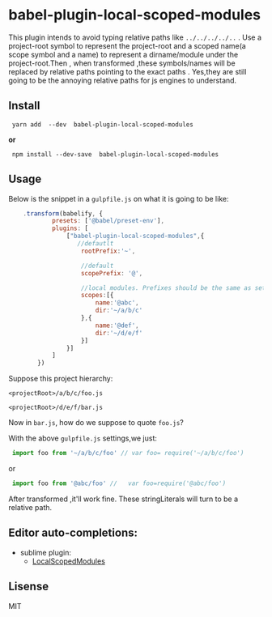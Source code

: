 babel-plugin-local-scoped-modules
================
This plugin intends to avoid  typing  relative paths like `../../../../..` .  Use a project-root symbol to  represent the project-root and a scoped name(a scope symbol and a name) to represent a dirname/module under the project-root.Then , when transformed ,these symbols/names will be replaced by relative paths pointing to the exact paths .  Yes,they are still going to be the annoying relative paths for js engines to understand.


Install
---------------------------------

```shell
 yarn add  --dev  babel-plugin-local-scoped-modules 
```
**or**

```shell
 npm install --dev-save  babel-plugin-local-scoped-modules
```

Usage 
---------------------------------
Below is the snippet in a `gulpfile.js` on what it is going to be like:
```js
    .transform(babelify, {
            presets: ['@babel/preset-env'],
            plugins: [
                ["babel-plugin-local-scoped-modules",{
                   //defautlt
                    rootPrefix:'~', 

                    //default 
                    scopePrefix: '@',

                    //local modules. Prefixes should be the same as set above.
                    scopes:[{
                        name:'@abc',
                        dir:'~/a/b/c'
                    },{          
                        name:'@def',
                        dir:'~/d/e/f'
                    }]
                }]
            ]
        })

```
Suppose this project hierarchy:

  `<projectRoot>/a/b/c/foo.js`

  `<projectRoot>/d/e/f/bar.js`

Now in `bar.js`, how do we suppose to quote `foo.js`?

With  the above  `gulpfile.js` settings,we just:
```js
 import foo from '~/a/b/c/foo' // var foo= require('~/a/b/c/foo')

```
  
 or 

```js
 import foo from '@abc/foo' //   var foo=require('@abc/foo') 

```

After transformed ,it'll work fine. These stringLiterals will turn to be a relative path.




Editor auto-completions:
---------------------------------
+ sublime plugin:
     - [LocalScopedModules](https://github.com/zengnificant/LocalScopedModules)

 Lisense
---------------------------------
  MIT

